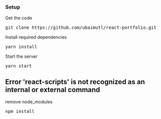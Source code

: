### Setup

Get the code

<pre>git clone https://github.com/ubaimutl/react-portfolio.git</pre>
 
Install required dependencies

<pre>yarn install</pre>


Start the server

<pre>yarn start</pre>

## Error 'react-scripts' is not recognized as an internal or external command

remove node_modules

<pre>npm install<pre>
